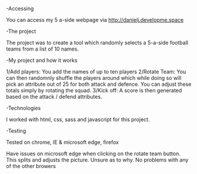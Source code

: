 -Accessing

You can access my 5 a-side webpage via http://danielj.developme.space

-The project

The project was to create a tool which randomly selects a 5-a-side football teams from a list of 10 names.

-My project and how it works

1/Add players: You add the names of up to ten players
2/Rotate Team: You can then randomnly shuffle the players around which while doing so will pick an attribute out of 25 for both attack and defence. You can adjust these totals simply by rotating the squad.
3/Kick off: A score is then generated based on the attack / defend attributes.

-Technologies

I worked with html, css, sass and javascript for this project.

-Testing

Tested on chrome, IE & microsoft edge, firefox

Have issues on microsoft edge when clicking on the rotate team button. This splits and adjusts the picture. Unsure as to why.
No problems with any of the other browers











